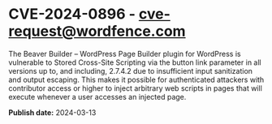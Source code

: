 # CVE-2024-0896 - cve-request@wordfence.com

The Beaver Builder – WordPress Page Builder plugin for WordPress is vulnerable to Stored Cross-Site Scripting via the button link parameter in all versions up to, and including, 2.7.4.2 due to insufficient input sanitization and output escaping. This makes it possible for authenticated attackers with contributor access or higher to inject arbitrary web scripts in pages that will execute whenever a user accesses an injected page.

**Publish date:** 2024-03-13
